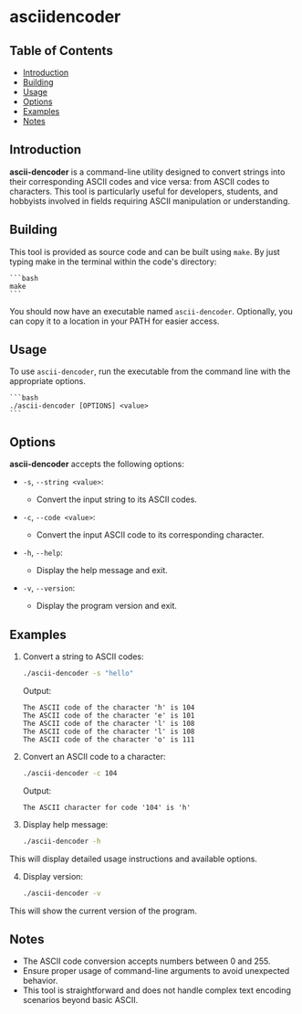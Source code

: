 # asciidencoder

## Table of Contents

- [Introduction](#introduction)
- [Building](#building)
- [Usage](#usage)
- [Options](#options)
- [Examples](#examples)
- [Notes](#notes)

## Introduction

**ascii-dencoder** is a command-line utility designed to convert strings into their corresponding ASCII codes and vice versa: from ASCII codes to characters. This tool is particularly useful for developers, students, and hobbyists involved in fields requiring ASCII manipulation or understanding.

## Building

This tool is provided as source code and can be built using `make`. By just
typing make in the terminal within the code's directory:

    ```bash
    make
    ```

You should now have an executable named `ascii-dencoder`. Optionally, you can
copy it to a location in your PATH for easier access.

## Usage

To use `ascii-dencoder`, run the executable from the command line with the
appropriate options.

    ```bash
    ./ascii-dencoder [OPTIONS] <value>
    ```

## Options

**ascii-dencoder** accepts the following options:

- `-s`, `--string <value>`:
  - Convert the input string to its ASCII codes.

- `-c`, `--code <value>`:
  - Convert the input ASCII code to its corresponding character.

- `-h`, `--help`:
  - Display the help message and exit.

- `-v`, `--version`:
  - Display the program version and exit.

## Examples

1. Convert a string to ASCII codes:

    ```bash
    ./ascii-dencoder -s "hello"
    ```

    Output:
    
    ```
    The ASCII code of the character 'h' is 104
    The ASCII code of the character 'e' is 101
    The ASCII code of the character 'l' is 108
    The ASCII code of the character 'l' is 108
    The ASCII code of the character 'o' is 111
    ```

2. Convert an ASCII code to a character:

    ```bash
    ./ascii-dencoder -c 104
    ```
    
    Output:
    ```
    The ASCII character for code '104' is 'h'
    ```

3. Display help message:

    ```bash
    ./ascii-dencoder -h
    ```

This will display detailed usage instructions and available options.

4. Display version:

    ```bash
    ./ascii-dencoder -v
    ```

This will show the current version of the program.

## Notes

- The ASCII code conversion accepts numbers between 0 and 255.
- Ensure proper usage of command-line arguments to avoid unexpected behavior.
- This tool is straightforward and does not handle complex text encoding
  scenarios beyond basic ASCII.
